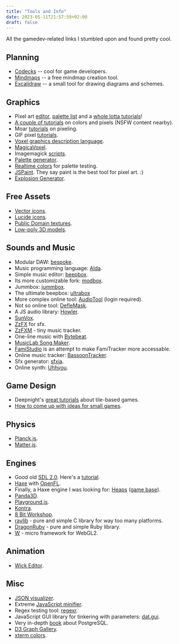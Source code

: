 ```yaml
---
title: "Tools and Info"
date: 2023-05-11T21:57:59+02:00
draft: false
---
```


All the gamedev-related links I stumbled upon and found pretty cool.

## Planning

* [Codecks](https://www.codecks.io/) -- cool for game developers.
* [Mindmaps](https://www.mindmaps.app/) -- a free mindmap creation tool.
* [Excalidraw](https://excalidraw.com/) -- a small tool for drawing diagrams and schemes.

## Graphics

* Pixel art [editor](https://lospec.com/pixel-editor), [palette list](https://lospec.com/palette-list) and a [whole lotta tutorials](https://lospec.com/pixel-art-tutorials)!
* [A couple of tutorials](http://www.kyrieru.com/p/tutorials_19.html) on colors and pixels (NSFW content nearby).
* Moar [tutorials](http://www.slynyrd.com/blog/2019/2/23/pixelblog-14-cityscapes) on pixeling.
* GIF pixel [tutorials](https://saint11.org/blog/pixel-art-tutorials/).
* [Voxel graphics description language](https://ldjam.com/events/ludum-dare/41/rogue-party/voxelcode-is-up-and-running).
* [MagicaVoxel](https://ephtracy.github.io/).
* Imagemagick [scripts](http://www.fmwconcepts.com/imagemagick/polarblur/index.php).
* [Palette generator](http://colormind.io/).
* [Realtime colors](https://realtimecolors.com) for palette testing.
* [JSPaint](https://jspaint.app/). They say paint is the best tool for pixel art. :)
* [Explosion Generator](https://explosiongenerator.com/).

## Free Assets

* [Vector icons](https://game-icons.net/).
* [Lucide icons](https://lucide.dev/).
* [Public Domain textures](https://ambientcg.com/).
* [Low-poly 3D models](https://poly.pizza/).

## Sounds and Music

* Modular DAW: [bespoke](https://www.bespokesynth.com/).
* Music programming language: [Alda](https://github.com/alda-lang/alda).
* Simple music editor: [beepbox](https://www.beepbox.co/).
* Its more customizable fork: [modbox](https://moddedbeepbox.github.io/3.0/).
* Jummbox: [jummbox](https://jummbus.bitbucket.io/).
* The ultimate beepbox: [ultrabox](https://ultraabox.github.io/)
* More complex online tool: [AudioTool](https://www.audiotool.com/app) (login required).
* Not so online tool: [DefleMask](http://deflemask.com/).
* A JS audio library: [Howler](https://howlerjs.com/).
* [SunVox](https://www.warmplace.ru/soft/sunvox/).
* [ZzFX](https://killedbyapixel.github.io/ZzFX/) for sfx.
* [ZzFXM](https://keithclark.github.io/ZzFXM/) - tiny music tracker.
* One-line music with [Bytebeat](https://greggman.com/downloads/examples/html5bytebeat/html5bytebeat.html).
* [MusicLab Song Maker](https://musiclab.chromeexperiments.com/Song-Maker/).
* [FamiStudio](https://famistudio.org/) is an attempt to make FamiTracker more accessable.
* Online music tracker: [BassoonTracker](https://www.stef.be/bassoontracker/).
* Sfx generator: [sfxia](https://rxi.itch.io/sfxia).
* Online synth: [Uhhyou](https://ryukau.github.io/UhhyouWebSynthesizers/index.html).

## Game Design

* Deepnight's [great tutorials](https://deepnight.net/tutorials/) about tile-based games.
* [How to come up with ideas for small games](https://abagames.github.io/joys-of-small-game-development-en/ideas/).

## Physics

* [Planck.js](http://piqnt.com/planck.js/).
* [Matter.js](https://github.com/liabru/matter-js).

## Engines

* Good old [SDL 2.0](http://wiki.libsdl.org/). Here's a [tutorial](http://lazyfoo.net/tutorials/SDL/index.php).
* [Haxe](haxe.org) with [OpenFL](https://www.openfl.org/).
* Finally, a Haxe engine I was looking for: [Heaps](https://heaps.io/index.html) ([game base](https://github.com/deepnight/gameBase)).
* [Panda3D](https://www.panda3d.org/manual/).
* [Playground.js](http://playgroundjs.com/).
* [Kontra](https://straker.github.io/kontra/).
* [8 Bit Workshop](http://8bitworkshop.com/).
* [raylib](raylib.com) - pure and simple C library for way too many platforms.
* [DragonRuby](https://dragonruby.itch.io/dragonruby-gtk) - pure and simple Ruby library.
* [W](https://xem.github.io/W/) - micro framework for WebGL2.

## Animation

* [Wick Editor](https://www.wickeditor.com/editor/).

## Misc

* [JSON visualizer](http://jsonviewer.stack.hu/).
* Extreme [JavaScript minifier](https://siorki.github.io/regPack.html).
* Regex testing tool: [regexr](https://regexr.com/).
* JavaScript GUI library for tinkering with parameters: [dat.gui](https://github.com/dataarts/dat.gui/).
* Very in-depth [book](https://www.interdb.jp/pg/) about PostgreSQL.
* [D3 Graph Gallery](https://d3-graph-gallery.com/index.html).
* [xterm colors](https://robotmoon.com/256-colors/).
